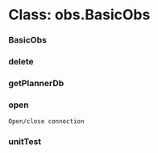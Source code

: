 # Class: obs.BasicObs



    
      
### BasicObs




    
### delete




    
### getPlannerDb




    
### open




    
      
    Open/close connection  
### unitTest




    
